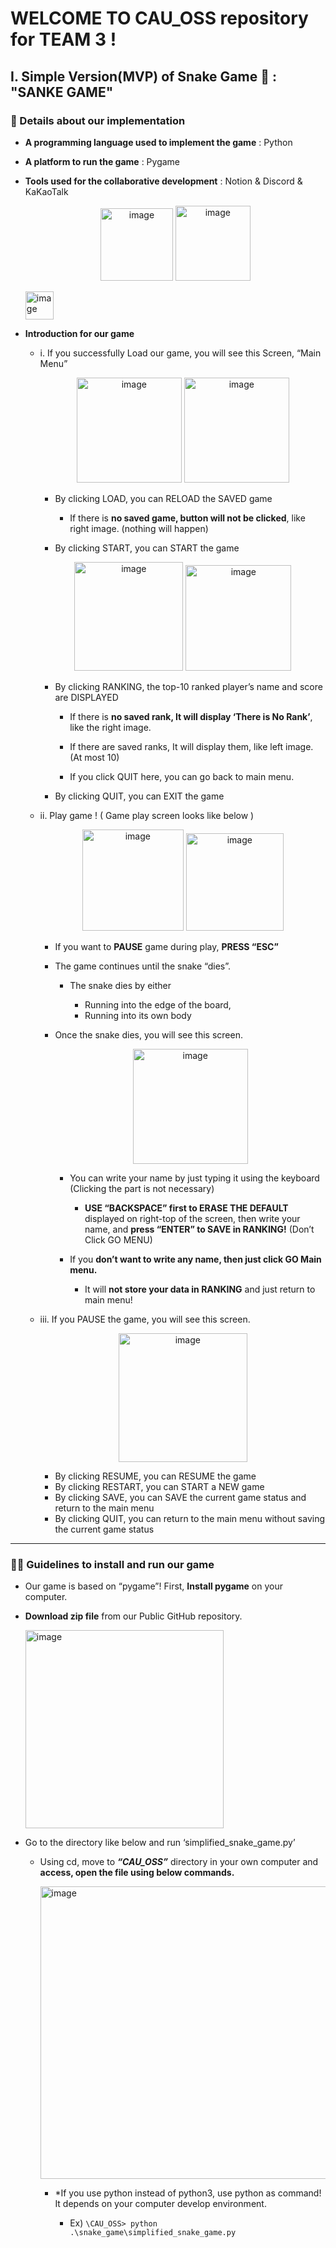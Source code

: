 # WELCOME TO CAU_OSS repository for TEAM 3 !

## I. Simple Version(MVP) of Snake Game 🐍 : "SANKE GAME"

### 👀 Details about our implementation

- **A programming language used to implement the game** : Python

- **A platform to run the game** : Pygame

- **Tools used for the collaborative development** : Notion & Discord & KaKaoTalk    
     
    <p align="center"><img width="116" alt="image" src="https://user-images.githubusercontent.com/63195670/166117642-1abb283b-d4e7-4656-b12b-f19efd71e190.png">    

    <img width="120" alt="image" src="https://user-images.githubusercontent.com/63195670/166117644-90ad989b-c190-4d5d-be4e-f80d93016f23.png">      
  
    <img width="45" alt="image" src="https://user-images.githubusercontent.com/63195670/166117648-c52c5299-2da4-4c31-a308-5be7d4f7d57e.png"></p>       

- **Introduction for our game**

    - i. If you successfully Load our game, you will see this Screen, “Main Menu”     

        <p align="center"><img width="168" alt="image" src="https://user-images.githubusercontent.com/63195670/166117713-d735829a-2488-465c-b75a-c6c6addff9b9.png">   <img width="168" alt="image" src="https://user-images.githubusercontent.com/63195670/166117716-e7d1e005-f35a-4d13-8bfa-5083d63f2aab.png"></p>    

        - By clicking LOAD, you can RELOAD the SAVED game

            - If there is **no saved game, button will not be clicked**, like right image. (nothing will happen)

        - By clicking START, you can START the game   

        <p align="center"><img width="174" alt="image" src="https://user-images.githubusercontent.com/63195670/166117798-d1bc9908-5034-4c73-aecc-c5a4deba1d1b.png">   <img width="169" alt="image" src="https://user-images.githubusercontent.com/63195670/166117800-afeb3ba1-eba3-4bc8-86c0-b20b0097cbdf.png"></p>    

        - By clicking RANKING, the top-10 ranked player’s name and score are DISPLAYED

            - If there is **no saved rank, It will display ‘There is No Rank’**, like the right image.

	        - If there are saved ranks, It will display them, like left image. (At most 10)

            - If you click QUIT here, you can go back to main menu.

        - By clicking QUIT, you can EXIT the game

    - ii. Play game ! ( Game play screen looks like below )   

        <p align="center"><img width="162" alt="image" src="https://user-images.githubusercontent.com/63195670/166117957-35233331-f2f2-4c92-997a-2e136c61d872.png">   <img width="156" alt="image" src="https://user-images.githubusercontent.com/63195670/166117953-a868c396-83f9-44e6-9ea4-c9a2a02eba79.png"></p>    

        - If you want to **PAUSE** game during play, **PRESS “ESC”**

        - The game continues until the snake “dies”.

            - The snake dies by either

                - Running into the edge of the board,
                - Running into its own body

        - Once the snake dies, you will see this screen.    

            <p align="center"><img width="184" alt="image" src="https://user-images.githubusercontent.com/63195670/166118007-7f54f6a9-c2da-412f-8cc5-63fdf59f6221.png"></p>    

            - You can write your name by just typing it using the keyboard (Clicking the part is not necessary)

                - **USE “BACKSPACE” first to ERASE THE DEFAULT** displayed on right-top of the screen, then write your name, and **press “ENTER” to SAVE in RANKING!** (Don’t Click GO MENU)

            - If you **don’t want to write any name, then just click GO Main menu.** 

                - It will **not store your data in RANKING** and just return to main menu! 

    - iii. If you PAUSE the game, you will see this screen.   

        <p align="center"><img width="206" alt="image" src="https://user-images.githubusercontent.com/63195670/166118147-e5449f5a-2f57-4bc2-8255-f033c1301f4c.png"></p>      

        - By clicking RESUME, you can RESUME the game
        - By clicking RESTART, you can START a NEW game
        - By clicking SAVE, you can SAVE the current game status and return to the main menu
        - By clicking QUIT, you can return to the main menu without saving the current game status

* * *

### ☝🏻 Guidelines to install and run our game

- Our game is based on “pygame”! First, **Install pygame** on your computer.

- **Download zip file** from our  Public GitHub repository.

    <img width="317" alt="image" src="https://user-images.githubusercontent.com/63195670/166118275-75446fed-33f2-44aa-a17a-9e8b699a4c0c.png">        

- Go to the directory like below and run ‘simplified_snake_game.py’

    - Using cd, move to ***“CAU_OSS”*** directory in your own computer and **access, open the file using below commands.**

        <img width="468" alt="image" src="https://user-images.githubusercontent.com/63195670/166118352-240e3cfc-9307-47a1-8e2c-065b0f5de702.png">    

        - *If you use python instead of python3, use python as command! It depends on your computer develop environment.

            - Ex)  `\CAU_OSS> python .\snake_game\simplified_snake_game.py`
